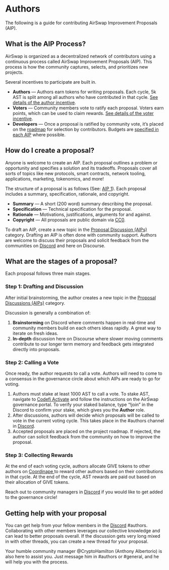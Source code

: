 # Authors

The following is a guide for contributing AirSwap Improvement Proposals \(AIP\).

## What is the AIP Process?

AirSwap is organized as a decentralized network of contributors using a continuous process called AirSwap Improvement Proposals \(AIP\). This process is how the community captures, selects, and prioritizes new projects.

Several incentives to participate are built in.

* **Authors** — Authors earn tokens for writing proposals. Each cycle, 5k AST is split among all authors who have contributed in that cycle. [See details of the author incentive](https://community.airswap.io/t/aip-38-creation-of-a-governance-circle-to-reward-aip-collaborative-authorship/256/7).
* **Voters** — Community members vote to ratify each proposal. Voters earn points, which can be used to claim rewards. [See details of the voter incentive](https://community.airswap.io/t/aip-7-new-token-system-voter-incentive/37).
* **Developers** — Once a proposal is ratified by community vote, it’s placed on the [roadmap](https://community.airswap.io/c/roadmap) for selection by contributors. Budgets are [specified in each AIP](https://community.airswap.io/t/aip-1-proposal-how-to/31) where possible.

## How do I create a proposal?

Anyone is welcome to create an AIP. Each proposal outlines a problem or opportunity and specifies a solution and its tradeoffs. Proposals cover all sorts of topics like new protocols, smart contracts, network tooling, applications, marketing, tokenomics, and more!

The structure of a proposal is as follows \(See: [AIP 1](https://community.airswap.io/t/aip-1-proposal-how-to/31)\). Each proposal includes a summary, specification, rationale, and copyright.

* **Summary** — A short \(200 word\) summary describing the proposal.
* **Specification** — Technical specification for the proposal.
* **Rationale** — Motivations, justifications, arguments for and against.
* **Copyright** — All proposals are public domain via [CC0](https://creativecommons.org/publicdomain/zero/1.0/).

To draft an AIP, create a new topic in the [Proposal Discussion \(AIPs\)](https://community.airswap.io/c/proposals) category. Drafting an AIP is often done with community support. Authors are welcome to discuss their proposals and solicit feedback from the communities on [Discord](https://chat.airswap.io/) and here on Discourse.

## What are the stages of a proposal?

Each proposal follows three main stages.

### Step 1: Drafting and Discussion

After initial brainstorming, the author creates a new topic in the [Proposal Discussions \(AIPs\)](https://community.airswap.io/c/proposals) category.

Discussion is generally a combination of:

1. **Brainstorming** on Discord where comments happen in real-time and community members build on each others ideas rapidly. A great way to iterate on fresh ideas.
2. **In-depth** discussion here on Discourse where slower moving comments contribute to our longer term memory and feedback gets integrated directly into proposals.

### Step 2: Calling a Vote

Once ready, the author requests to call a vote. Authors will need to come to a consensus in the governance circle about which AIPs are ready to go for voting.

1. Authors must stake at least 1000 AST to call a vote. To stake AST, navigate to [Codefi Activate](https://activate.codefi.network/staking/airswap/governance) and follow the instructions on the AirSwap governance portal. To verify your staked balance, type “!join” in the Discord to confirm your stake, which gives you the **Author** role.
2. After discussions, authors will decide which proposals will be called to vote in the current voting cycle. This takes place in the \#authors channel in [Discord](https://chat.airswap.io).
3. Accepted proposals are placed on the project roadmap. If rejected, the author can solicit feedback from the community on how to improve the proposal.

### Step 3: Collecting Rewards

At the end of each voting cycle, authors allocate GIVE tokens to other authors on [Coordinape ](https://coordinape.com/)to reward other authors based on their contributions in that cycle. At the end of the cycle, AST rewards are paid out based on their allocation of GIVE tokens. 

Reach out to community managers in [Discord](https://chat.airswap.io) if you would like to get added to the governance circle!

## Getting help with your proposal

You can get help from your fellow members in the [Discord](https://chat.airswap.io/) \#authors. Collaborating with other members leverages our collective knowledge and can lead to better proposals overall. If the discussion gets very long mixed in with other threads, you can create a new thread for your proposal.

Your humble community manager @CryptoHamilton \(Anthony Albertorio\) is also here to assist you. Just message him in \#authors or \#general, and he will help you with the process.


